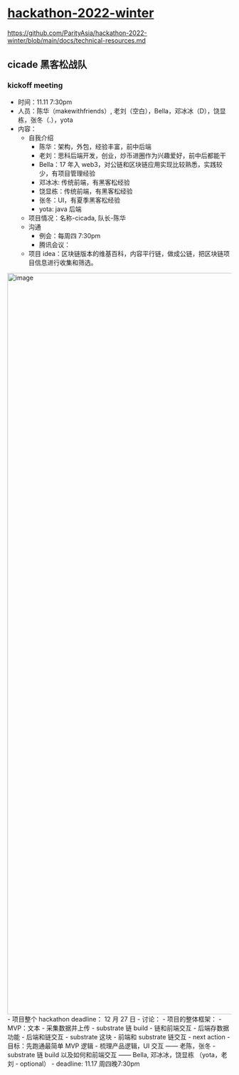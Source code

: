 # [hackathon-2022-winter](https://github.com/ParityAsia/hackathon-2022-winter)

https://github.com/ParityAsia/hackathon-2022-winter/blob/main/docs/technical-resources.md

## cicade 黑客松战队

### kickoff meeting

- 时间：11.11 7:30pm
- 人员：陈华（makewithfriends）, 老刘（空白），Bella，邓冰冰（D），饶显栋，张冬（.），yota
- 内容：
  - 自我介绍
    - 陈华：架构，外包，经验丰富，前中后端
    - 老刘：思科后端开发，创业，炒币进圈作为兴趣爱好，前中后都能干
    - Bella：17 年入 web3，对公链和区块链应用实现比较熟悉，实践较少，有项目管理经验
    - 邓冰冰: 传统前端，有黑客松经验
    - 饶显栋：传统前端，有黑客松经验
    - 张冬：UI，有夏季黑客松经验
    - yota: java 后端
  - 项目情况：名称-cicada, 队长-陈华
  - 沟通
    - 例会：每周四 7:30pm
    - 腾讯会议：
  - 项目 idea：区块链版本的维基百科，内容平行链，做成公链，把区块链项目信息进行收集和筛选。
<img width="1663" alt="image" src="https://user-images.githubusercontent.com/40650475/201346306-bdb77c71-a8a9-4a8f-9364-29b3bd6e25b8.png">
    - 项目整个 hackathon deadline： 12 月 27 日
    - 讨论：
      - 项目的整体框架：
        - MVP：文本
        - 采集数据并上传
        - substrate 链 build
        - 链和前端交互
        - 后端存数据功能
        - 后端和链交互
      - substrate 这块
      - 前端和 substrate 链交互
  - next action
    - 目标：先跑通最简单 MVP 逻辑
      - 梳理产品逻辑，UI 交互 —— 老陈，张冬
      - substrate 链 build 以及如何和前端交互 —— Bella, 邓冰冰，饶显栋 （yota，老刘 - optional）
    - deadline: 11.17 周四晚7:30pm
